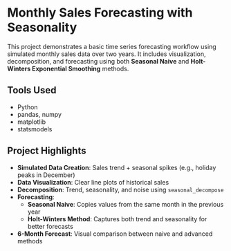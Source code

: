 # Monthly Sales Forecasting with Seasonality
This project demonstrates a basic time series forecasting workflow using simulated monthly sales data over two years. It includes visualization, decomposition, and forecasting using both **Seasonal Naive** and **Holt-Winters Exponential Smoothing** methods.

## Tools Used
- Python
- pandas, numpy
- matplotlib
- statsmodels

## Project Highlights
- **Simulated Data Creation**: Sales trend + seasonal spikes (e.g., holiday peaks in December)
- **Data Visualization**: Clear line plots of historical sales
- **Decomposition**: Trend, seasonality, and noise using `seasonal_decompose`
- **Forecasting**:
  - **Seasonal Naive**: Copies values from the same month in the previous year
  - **Holt-Winters Method**: Captures both trend and seasonality for better forecasts
- **6-Month Forecast**: Visual comparison between naive and advanced methods
